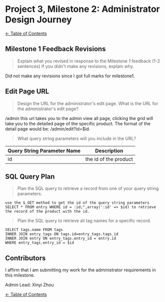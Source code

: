 # Project 3, Milestone 2: **Administrator** Design Journey

[← Table of Contents](../design-journey.md)


## Milestone 1 Feedback Revisions
> Explain what you revised in response to the Milestone 1 feedback (1-2 sentences)
> If you didn't make any revisions, explain why.

Did not make any revisions since I got full marks for milestone1.


## Edit Page URL
> Design the URL for the administrator's edit page.
> What is the URL for the administrator's edit page?

/admin
this url takes you to the admin view all page, clicking the grid will take you to the detailed page of the specific product. The format of the detail page would be: /admin/edit?id=$id.

> What query string parameters will you include in the URL?

| Query String Parameter Name       | Description       |
| --------------------------------- | ----------------- |
| id                                | the id of the product |



## SQL Query Plan
> Plan the SQL query to retrieve a record from one of your query string parameters.

```
use the $_GET method to get the id of the query string parameters
SELECT * FROM entry WHERE id = :id;",array(':id' => $id) to retrieve the record of the product with the id.
```

> Plan the SQL query to retrieve all tag names for a specific record.

```
SELECT tags.name FROM tags
INNER JOIN entry_tags ON tags.id=entry_tags.tags_id
INNER JOIN entry ON entry_tags.entry_id = entry.id
WHERE entry_tags.entry_id = $id
```


## Contributors

I affirm that I am submitting my work for the administrator requirements in this milestone.

Admin Lead: Xinyi Zhou


[← Table of Contents](../design-journey.md)
